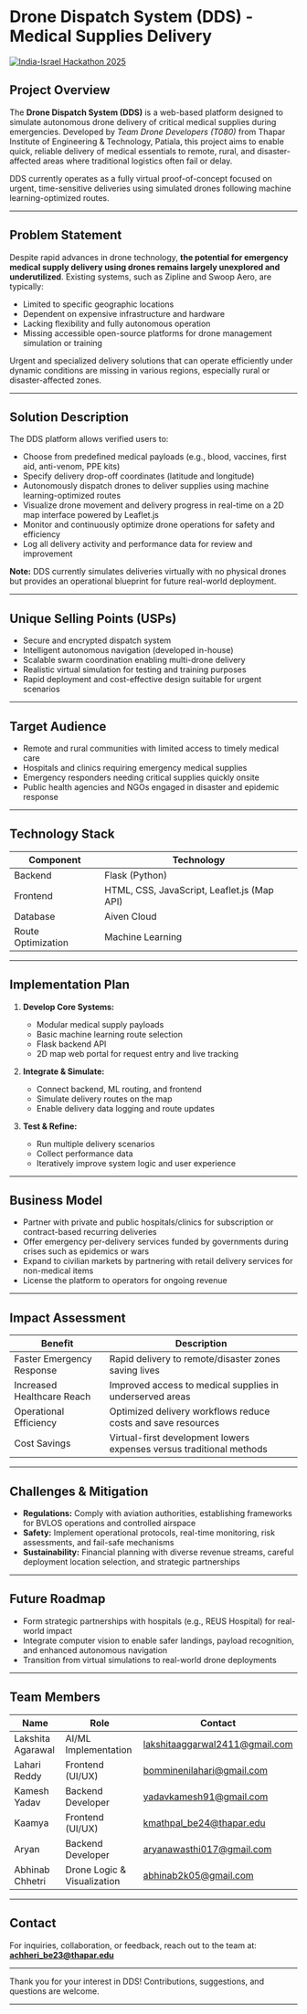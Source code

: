 # Drone Dispatch System (DDS) - Medical Supplies Delivery

[![India-Israel Hackathon 2025](https://img.shields.io/badge/India--Israel%20Hackathon-2025-blue)]()

## Project Overview

The **Drone Dispatch System (DDS)** is a web-based platform designed to simulate autonomous drone delivery of critical medical supplies during emergencies. Developed by *Team Drone Developers (T080)* from Thapar Institute of Engineering & Technology, Patiala, this project aims to enable quick, reliable delivery of medical essentials to remote, rural, and disaster-affected areas where traditional logistics often fail or delay.

DDS currently operates as a fully virtual proof-of-concept focused on urgent, time-sensitive deliveries using simulated drones following machine learning-optimized routes.

---

## Problem Statement

Despite rapid advances in drone technology, **the potential for emergency medical supply delivery using drones remains largely unexplored and underutilized**. Existing systems, such as Zipline and Swoop Aero, are typically:

- Limited to specific geographic locations
- Dependent on expensive infrastructure and hardware
- Lacking flexibility and fully autonomous operation
- Missing accessible open-source platforms for drone management simulation or training

Urgent and specialized delivery solutions that can operate efficiently under dynamic conditions are missing in various regions, especially rural or disaster-affected zones.

---

## Solution Description

The DDS platform allows verified users to:

- Choose from predefined medical payloads (e.g., blood, vaccines, first aid, anti-venom, PPE kits)
- Specify delivery drop-off coordinates (latitude and longitude)
- Autonomously dispatch drones to deliver supplies using machine learning-optimized routes
- Visualize drone movement and delivery progress in real-time on a 2D map interface powered by Leaflet.js
- Monitor and continuously optimize drone operations for safety and efficiency
- Log all delivery activity and performance data for review and improvement

**Note:** DDS currently simulates deliveries virtually with no physical drones but provides an operational blueprint for future real-world deployment.

---

## Unique Selling Points (USPs)

- Secure and encrypted dispatch system  
- Intelligent autonomous navigation (developed in-house)  
- Scalable swarm coordination enabling multi-drone delivery  
- Realistic virtual simulation for testing and training purposes  
- Rapid deployment and cost-effective design suitable for urgent scenarios  

---

## Target Audience

- Remote and rural communities with limited access to timely medical care  
- Hospitals and clinics requiring emergency medical supplies  
- Emergency responders needing critical supplies quickly onsite  
- Public health agencies and NGOs engaged in disaster and epidemic response  

---

## Technology Stack

| Component      | Technology          |
|----------------|---------------------|
| Backend        | Flask (Python)      |
| Frontend       | HTML, CSS, JavaScript, Leaflet.js (Map API) |
| Database       | Aiven Cloud         |
| Route Optimization | Machine Learning  |

---

## Implementation Plan

1. **Develop Core Systems:**  
   - Modular medical supply payloads  
   - Basic machine learning route selection  
   - Flask backend API  
   - 2D map web portal for request entry and live tracking

2. **Integrate & Simulate:**  
   - Connect backend, ML routing, and frontend  
   - Simulate delivery routes on the map  
   - Enable delivery data logging and route updates

3. **Test & Refine:**  
   - Run multiple delivery scenarios  
   - Collect performance data  
   - Iteratively improve system logic and user experience  

---

## Business Model

- Partner with private and public hospitals/clinics for subscription or contract-based recurring deliveries  
- Offer emergency per-delivery services funded by governments during crises such as epidemics or wars  
- Expand to civilian markets by partnering with retail delivery services for non-medical items  
- License the platform to operators for ongoing revenue  

---

## Impact Assessment

| Benefit                | Description                                                  |
|------------------------|--------------------------------------------------------------|
| Faster Emergency Response | Rapid delivery to remote/disaster zones saving lives        |
| Increased Healthcare Reach | Improved access to medical supplies in underserved areas   |
| Operational Efficiency   | Optimized delivery workflows reduce costs and save resources |
| Cost Savings            | Virtual-first development lowers expenses versus traditional methods |

---

## Challenges & Mitigation

- **Regulations:** Comply with aviation authorities, establishing frameworks for BVLOS operations and controlled airspace  
- **Safety:** Implement operational protocols, real-time monitoring, risk assessments, and fail-safe mechanisms  
- **Sustainability:** Financial planning with diverse revenue streams, careful deployment location selection, and strategic partnerships  

---

## Future Roadmap

- Form strategic partnerships with hospitals (e.g., REUS Hospital) for real-world impact  
- Integrate computer vision to enable safer landings, payload recognition, and enhanced autonomous navigation  
- Transition from virtual simulations to real-world drone deployments  

---

## Team Members

| Name             | Role                    | Contact                                   |
|------------------|-------------------------|-------------------------------------------|
| Lakshita Agarawal | AI/ML Implementation       | lakshitaaggarwal2411@gmail.com            |
| Lahari Reddy     |   Frontend (UI/UX)    | bomminenilahari@gmail.com                  |
| Kamesh Yadav     | Backend Developer        | yadavkamesh91@gmail.com                    |
| Kaamya           | Frontend (UI/UX)            | kmathpal_be24@thapar.edu                   |
| Aryan            | Backend Developer        | aryanawasthi017@gmail.com                  |
| Abhinab Chhetri  | Drone Logic & Visualization | abhinab2k05@gmail.com                    |

---

## Contact

For inquiries, collaboration, or feedback, reach out to the team at:  
**achheri_be23@thapar.edu**

---

Thank you for your interest in DDS! Contributions, suggestions, and questions are welcome.

---

